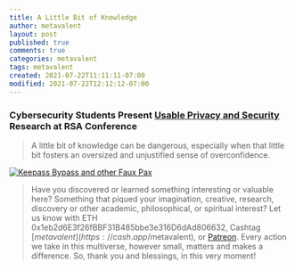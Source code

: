 ```yaml
---
title: A Little Bit of Knowledge
author: metavalent
layout: post
published: true
comments: true
categories: metavalent
tags: metavalent
created: 2021-07-22T11:11:11-07:00
modified: 2021-07-22T12:12:12-07:00
---
```


### Cybersecurity Students Present [Usable Privacy and Security](https://www.ischool.berkeley.edu/news/2021/cybersecurity-students-present-usable-privacy-and-security-research-rsa-conference) Research at RSA Conference

> A little bit of knowledge can be dangerous, especially when that little bit fosters an oversized and unjustified sense of overconfidence.

[![Keepass Bypass and other Faux Pax](/assets/images/keepass.bypass.png "Percentage of participants with weak and re-used passwords")](https://www.ischool.berkeley.edu/news/2021/cybersecurity-students-present-usable-privacy-and-security-research-rsa-conference)

<!-- 
Watch [Title of Video](https://youtu.be/12345) if the embed below does not behave nicely. 

<div class="embed-container"><iframeloading="lazy" width="560" height="315" src="https://www.youtube.com/embed/12345" title="YouTube video player" frameborder="0" allow="accelerometer; autoplay; clipboard-write; encrypted-media; gyroscope; picture-in-picture" allowfullscreen></iframe></div>
-->

> Have you discovered or learned something interesting or valuable here? Something that piqued your imagination, creative, research, discovery or other academic, philosophical, or spiritual interest? Let us know with ETH 0x1eb2d6E3f26fBBF31B485bbe3e316D6dAd806632, Cashtag [$metavalent](https://cash.app/$metavalent), or [Patreon](https://patreon.com/metavalent). Every action we take in this multiverse, however small, matters and makes a difference. So, thank you and blessings, in this very moment!
